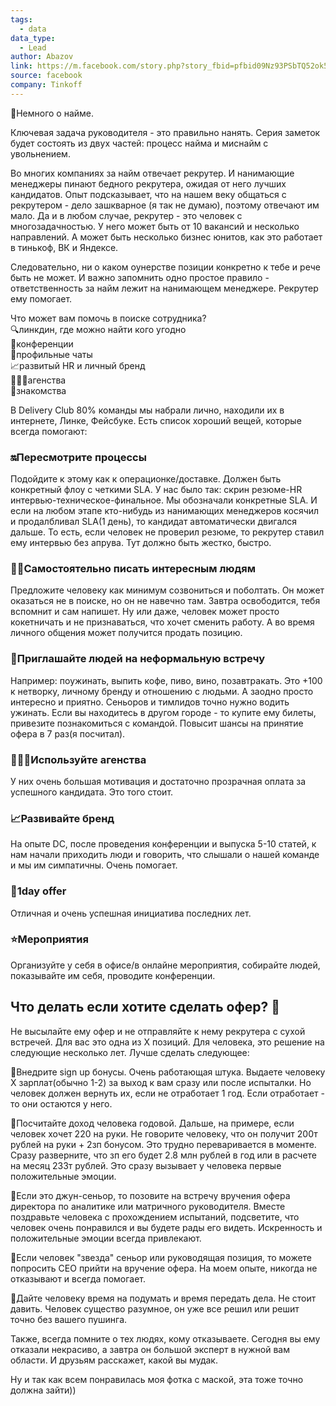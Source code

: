 ```yaml
---
tags:
  - data
data_type:
  - Lead
author: Abazov
link: https://m.facebook.com/story.php?story_fbid=pfbid09Nz93PSbTQ52ok59CDPXBsaDZvTcwNMKNnaqwPH7uyJCJvLB93oET5eyRej1hn1gl&id=100000825102629&mibextid=Nif5oz
source: facebook
company: Tinkoff
---
```

📇Немного о найме.  
  
Ключевая задача руководителя - это правильно нанять. Серия заметок будет состоять из двух частей: процесс найма и миснайм с увольнением.  
  
Во многих компаниях за найм отвечает рекрутер. И нанимающие менеджеры пинают бедного рекрутера, ожидая от него лучших кандидатов. Опыт подсказывает, что на нашем веку общаться с рекрутером - дело зашкварное (я так не думаю), поэтому отвечают им мало. Да и в любом случае, рекрутер - это человек с многозадачностью. У него может быть от 10 вакансий и несколько направлений. А может быть несколько бизнес юнитов, как это работает в тинькоф, ВК и Яндексе.  
  
Следовательно, ни о каком оунерстве позиции конкретно к тебе и рече быть не может. И важно запомнить одно простое правило - ответственность за найм лежит на нанимающем менеджере. Рекрутер ему помогает.  
  
Что может вам помочь в поиске сотрудника?  
🔍линкдин, где можно найти кого угодно  
👥конференции  
📨профильные чаты  
📈развитый HR и личный бренд  
🧑🏻‍💻агенства  
🤝знакомства  
  
В Delivery Club 80% команды мы набрали лично, находили их в интернете, Линке, Фейсбуке. Есть список хороший вещей, которые всегда помогают:  
  
### 🔛Пересмотрите процессы  
Подойдите к этому как к операционке/доставке. Должен быть конкретный флоу с четкими SLA. У нас было так: скрин резюме-HR интервью-техническое-финальное. Мы обозначали конкретные SLA. И если на любом этапе кто-нибудь из нанимающих менеджеров косячил и продалбливал SLA(1 день), то кандидат автоматически двигался дальше. То есть, если человек не проверил резюме, то рекрутер ставил ему интервью без апрува. Тут должно быть жестко, быстро.  
  
### ✋🏼Самостоятельно писать интересным людям  
Предложите человеку как минимум созвониться и поболтать. Он может оказаться не в поиске, но он не навечно там. Завтра освободится, тебя вспомнит и сам напишет. Ну или даже, человек может просто кокетничать и не признаваться, что хочет сменить работу. А во время личного общения может получится продать позицию.  
  
### 🥂Приглашайте людей на неформальную встречу  
Например: поужинать, выпить кофе, пиво, вино, позавтракать. Это +100 к нетворку, личному бренду и отношению с людьми. А заодно просто интересно и приятно. Сеньоров и тимлидов точно нужно водить ужинать. Если вы находитесь в другом городе - то купите ему билеты, привезите познакомиться с командой. Повысит шансы на принятие офера в 7 раз(я посчитал).  
  
### 🧑🏻‍💻Используйте агенства  
У них очень большая мотивация и достаточно прозрачная оплата за успешного кандидата. Это того стоит.  
  
### 📈Развивайте бренд  
На опыте DC, после проведения конференции и выпуска 5-10 статей, к нам начали приходить люди и говорить, что слышали о нашей команде и мы им симпатичны. Очень помогает.  
  
### 🤝1day offer  
Отличная и очень успешная инициатива последних лет.  
  
### ⭐️Мероприятия  
Организуйте у себя в офисе/в онлайне мероприятия, собирайте людей, показывайте им себя, проводите конференции.  
  
## Что делать если хотите сделать офер? 🤝  

Не высылайте ему офер и не отправляйте к нему рекрутера с сухой встречей. Для вас это одна из Х позиций. Для человека, это решение на следующие несколько лет. Лучше сделать следующее:  

🔹Внедрите sign up бонусы. Очень работающая штука. Выдаете человеку Х зарплат(обычно 1-2) за выход к вам сразу или после испыталки. Но человек должен вернуть их, если не отработает 1 год. Если отработает - то они остаются у него.  

🔹Посчитайте доход человека годовой. Дальше, на примере, если человек хочет 220 на руки. Не говорите человеку, что он получит 200т рублей на руки + 2зп бонусом. Это трудно переваривается в моменте. Сразу разверните, что зп его будет 2.8 млн рублей в год или в расчете на месяц 233т рублей. Это сразу вызывает у человека первые положительные эмоции.  

🔹Если это джун-сеньор, то позовите на встречу вручения офера директора по аналитике или матричного руководителя. Вместе поздравьте человека с прохождением испытаний, подсветите, что человек очень понравился и вы будете рады его видеть. Искренность и положительные эмоции всегда привлекают.  

🔹Если человек "звезда" сеньор или руководящая позиция, то можете попросить СЕО прийти на вручение офера. На моем опыте, никогда не отказывают и всегда помогает.  

🔹Дайте человеку время на подумать и время передать дела. Не стоит давить. Человек существо разумное, он уже все решил или решит точно без вашего пушинга.  
  
Также, всегда помните о тех людях, кому отказываете. Сегодня вы ему отказали некрасиво, а завтра он большой эксперт в нужной вам области. И друзьям расскажет, какой вы мудак.
  
Ну и так как всем понравилась моя фотка с маской, эта тоже точно должна зайти))